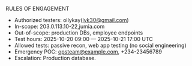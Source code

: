 RULES OF ENGAGEMENT
- Authorized testers: ollykay(lyk30@gmail.com)
- In-scope: 203.0.113.10-22,jumia.com
- Out-of-scope: production DBs, employee endpoints
- Test hours: 2025-10-20 09:00 — 2025-10-21 17:00 UTC
- Allowed tests: passive recon, web app testing (no social engineering)
- Emergency POC: opsteam@example.com, +234-23456789
- Escalation: Production database.
